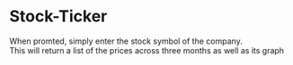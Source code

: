 # Stock-Ticker
When promted, simply enter the stock symbol of the company.  
This will return a list of the prices across three months as well as its graph
